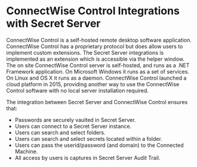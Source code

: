 [title]: # (ConnectWise Control)
[tags]: # (introduction)
[priority]: # (1)
# ConnectWise Control Integrations with Secret Server

ConnectWise Control is a self-hosted remote desktop software application.  ConnectWise Control has a proprietary protocol but does allow users to implement custom extensions.   The Secret Server integrations is implemented as an extension which is accessible via the helper window.
The on site ConnectWise Control server is self-hosted, and runs as a .NET Framework application. On Microsoft Windows it runs as a set of services. On Linux and OS X it runs as a daemon.  ConnectWise Control launched a cloud platform in 2015, providing another way to use the ConnectWise Control software with no local server installation required.

The integration between Secret Server and ConnectWise Control ensures that:

* Passwords are securely vaulted in Secret Server.
* Users can connect to a Secret Server instance.
* Users can search and select folders.
* Users can search and select secrets located within a folder.
* Users can pass the userid/password (and domain) to the Connected Machine.
* All access by users is captures in Secret Server Audit Trail.
